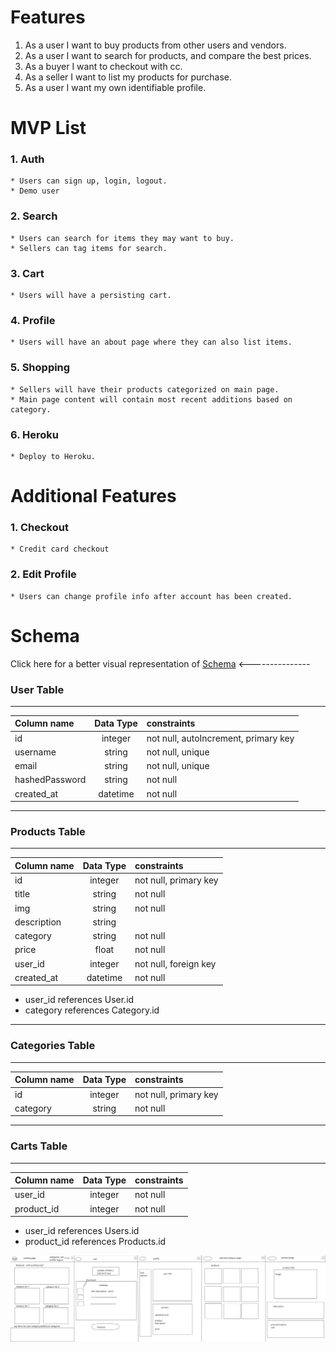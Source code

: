 # Features
1. As a user I want to buy products from other users and vendors.
2. As a user I want to search for products, and compare the best prices.
3. As a buyer I want to checkout with cc.
4. As a seller I want to list my products for purchase.
5. As a user I want my own identifiable profile.

# MVP List
### 1. Auth
    * Users can sign up, login, logout.
    * Demo user
### 2. Search
    * Users can search for items they may want to buy.
    * Sellers can tag items for search.
### 3. Cart
    * Users will have a persisting cart.
### 4. Profile
    * Users will have an about page where they can also list items.
### 5. Shopping
    * Sellers will have their products categorized on main page.
    * Main page content will contain most recent additions based on category.
### 6. Heroku
    * Deploy to Heroku.

# Additional Features
### 1. Checkout
    * Credit card checkout
### 2. Edit Profile
    * Users can change profile info after account has been created.

# Schema
Click here for a better visual representation of 
[Schema](https://drawsql.app/solodolo/diagrams/ebay-clone#) <---------------
### User Table
***
| Column name  | Data Type    | constraints       |
| :---        |    :----:   |:---                 |
| id  | integer  | not null, autoIncrement, primary key |
| username   | string        | not null, unique   |
| email      | string        | not null, unique   |
| hashedPassword | string    | not null           |
| created_at | datetime      | not null           |
***
### Products Table
***
| Column name  | Data Type    | constraints       |
| :---        |    :----:   |:---                 |
| id      | integer  | not null, primary key      |
| title   | string        | not null              |
| img     | string        | not null              |
| description | string        |                   |
| category | string        |  not null             |
| price | float        |  not null                 |
| user_id     | integer       | not null, foreign key |
| created_at | datetime      | not null           |
* user_id references User.id
* category references  Category.id
***
### Categories Table
***
| Column name  | Data Type    | constraints       |
| :---        |    :----:   |:---                 |
| id      | integer  | not null, primary key      |
| category   | string       | not null |
***
### Carts Table
***
| Column name  | Data Type    | constraints       |
| :---        |    :----:   |:---                 |
| user_id      | integer  | not null     |
| product_id      | integer  | not null    |
* user_id references Users.id
* product_id references Products.id

![Wireframe](site_wireframe.png)
<!-- ### Sub-Categories Table
***
| Column name  | Data Type    | constraints       |
| :---        |    :----:   |:---                 |
| product_id      | integer  | not null     |
| sub_category      | integer  | not null    |
* product_id references User.id
*** -->